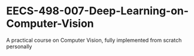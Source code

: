 # EECS-498-007-Deep-Learning-on-Computer-Vision
A practical course on Computer Vision, fully implemented from scratch personally 
